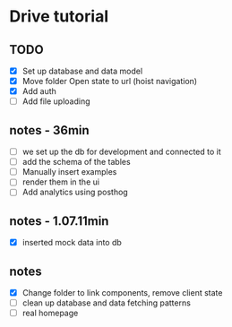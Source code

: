 # Drive tutorial

## TODO

- [x] Set up database and data model
- [x] Move folder Open state to url (hoist navigation)
- [x] Add auth
- [ ] Add file uploading

## notes - 36min

- [ ] we set up the db for development and connected to it
- [ ] add the schema of the tables
- [ ] Manually insert examples
- [ ] render them in the ui
- [ ] Add analytics using posthog

## notes - 1.07.11min

- [x] inserted mock data into db

## notes 
- [x] Change folder to link components, remove client state
- [ ] clean up database and data fetching patterns
- [ ] real homepage
